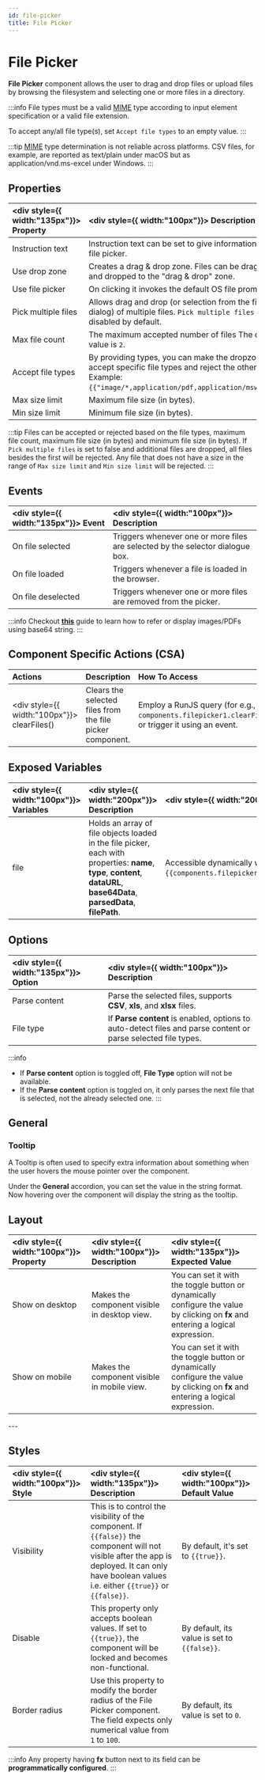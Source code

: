 ```yaml
---
id: file-picker
title: File Picker
---
```

# File Picker

**File Picker** component allows the user to drag and drop files or upload files by browsing the filesystem and selecting one or more files in a directory.

:::info
 File types must be a valid [MIME](https://developer.mozilla.org/en-US/docs/Web/HTTP/Basics_of_HTTP/MIME_types/Common_types) type according to input element specification or a valid file extension.

 To accept any/all file type(s), set `Accept file types` to an empty value.
:::

:::tip
[MIME](https://developer.mozilla.org/en-US/docs/Web/HTTP/Basics_of_HTTP/MIME_types/Common_types) type determination is not reliable across platforms. CSV files, for example, are reported as text/plain under macOS but as application/vnd.ms-excel under Windows.
:::

<div>

## Properties

| <div style={{ width:"135px"}}> Property </div> | <div style={{ width:"100px"}}> Description </div> |
|:----------- |:----------- |
| Instruction text | Instruction text can be set to give information on the file picker. |
| Use drop zone | Creates a drag & drop zone. Files can be dragged and dropped to the "drag & drop" zone. |
| Use file picker | On clicking it invokes the default OS file prompt. |
| Pick multiple files | Allows drag and drop (or selection from the file dialog) of multiple files. `Pick multiple files` is disabled by default. |
| Max file count | The maximum accepted number of files The default value is `2`. |
| Accept file types | By providing types, you can make the dropzone accept specific file types and reject the others. Example: `{{"image/*,application/pdf,application/msword"}}`. |
| Max size limit | Maximum file size (in bytes). |
| Min size limit | Minimum file size (in bytes). |

:::tip
Files can be accepted or rejected based on the file types, maximum file count, maximum file size (in bytes) and minimum file size (in bytes).
If `Pick multiple files` is set to false and additional files are dropped, all files besides the first will be rejected. 
Any file that does not have a size in the range of `Max size limit` and `Min size limit` will be rejected.
:::

</div>

<div>

## Events

| <div style={{ width:"135px"}}> Event </div> | <div style={{ width:"100px"}}> Description </div> |
|:----------- |:----------- |
| On file selected | Triggers whenever one or more files are selected by the selector dialogue box. |
| On file loaded | Triggers whenever a file is loaded in the browser. |
| On file deselected | Triggers whenever one or more files are removed from the picker. |

:::info
Checkout **[this](/docs/how-to/loading-image-pdf-from-db)** guide to learn how to refer or display images/PDFs using base64 string.
:::

</div>

<div>

## Component Specific Actions (CSA)



| Actions | Description | How To Access |
|:--------|:-----------|:------------|
| <div style={{ width:"100px"}}> clearFiles() </div> | Clears the selected files from the file picker component. | Employ a RunJS query (for e.g., `await components.filepicker1.clearFiles()`) or trigger it using an event. |

</div>

<div>

## Exposed Variables

| <div style={{ width:"100px"}}> Variables </div> | <div style={{ width:"200px"}}> Description </div> | <div style={{ width:"200px"}}> How To Access </div> |
|:----------- |:----------- |:-------- |
| file | Holds an array of file objects loaded in the file picker, each with properties: **name**, **type**, **content**, **dataURL**, **base64Data**, **parsedData**, **filePath**. | Accessible dynamically with JS (for e.g., `{{components.filepicker1.file[0].base64Data}}`). |

</div>

<div>

## Options

| <div style={{ width:"135px"}}> Option </div> | <div style={{ width:"100px"}}> Description </div> |
|:----------- |:----------- |
| Parse content | Parse the selected files, supports **CSV**, **xls**, and **xlsx** files. |
| File type | If **Parse content** is enabled, options to auto-detect files and parse content or parse selected file types. |

:::info
- If **Parse content** option is toggled off, **File Type** option will not be available.
- If the **Parse content** option is toggled on, it only parses the next file that is selected, not the already selected one.
:::

</div>

<div>

## General
### Tooltip

A Tooltip is often used to specify extra information about something when the user hovers the mouse pointer over the component.

Under the <b>General</b> accordion, you can set the value in the string format. Now hovering over the component will display the string as the tooltip.

</div>

<div>

## Layout

| <div style={{ width:"100px"}}> Property </div> | <div style={{ width:"100px"}}> Description </div> | <div style={{ width:"135px"}}> Expected Value </div> |
|:--------------- |:----------------------------------------- | :------------------------------------------------------------------------------------------------------------- |
| Show on desktop | Makes the component visible in desktop view. | You can set it with the toggle button or dynamically configure the value by clicking on **fx** and entering a logical expression. |
| Show on mobile  | Makes the component visible in mobile view.  | You can set it with the toggle button or dynamically configure the value by clicking on **fx** and entering a logical expression. |

</div>

<div>
---

## Styles

| <div style={{ width:"100px"}}> Style </div> | <div style={{ width:"135px"}}> Description </div> | <div style={{ width:"100px"}}> Default Value </div> |
|:----------- |:----------- |:----------- |
| Visibility | This is to control the visibility of the component. If `{{false}}` the component will not visible after the app is deployed. It can only have boolean values i.e. either `{{true}}` or `{{false}}`. | By default, it's set to `{{true}}`.  |
| Disable | This property only accepts boolean values. If set to `{{true}}`, the component will be locked and becomes non-functional. | By default, its value is set to `{{false}}`. |
| Border radius | Use this property to modify the border radius of the File Picker component. The field expects only numerical value from `1` to `100`. | By default, its value is set to `0`. |

:::info
Any property having **fx** button next to its field can be **programmatically configured**.
:::

</div>

